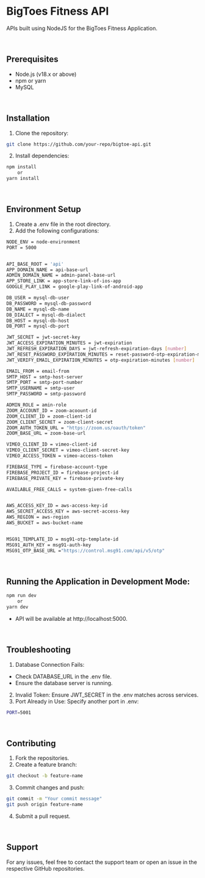 # BigToes Fitness API
APIs built using NodeJS for the BigToes Fitness Application.


<br />

## Prerequisites
- Node.js (v18.x or above)
- npm or yarn
- MySQL
  
<br />

  
## Installation
1. Clone the repository:
```bash
git clone https://github.com/your-repo/bigtoe-api.git
```

2. Install dependencies:
```bash
npm install
    or
yarn install
```

<br />

## Environment Setup
1. Create a .env file in the root directory.
2. Add the following configurations:
```bash
NODE_ENV = node-environment
PORT = 5000


API_BASE_ROOT = 'api'
APP_DOMAIN_NAME = api-base-url
ADMIN_DOMAIN_NAME = admin-panel-base-url
APP_STORE_LINK = app-store-link-of-ios-app
GOOGLE_PLAY_LINK = google-play-link-of-android-app

DB_USER = mysql-db-user
DB_PASSWORD = mysql-db-password
DB_NAME = mysql-db-name
DB_DIALECT = mysql-db-dialect
DB_HOST = mysql-db-host
DB_PORT = mysql-db-port

JWT_SECRET = jwt-secret-key
JWT_ACCESS_EXPIRATION_MINUTES = jwt-expiration
JWT_REFRESH_EXPIRATION_DAYS = jwt-refresh-expiration-days [number]
JWT_RESET_PASSWORD_EXPIRATION_MINUTES = reset-password-otp-expiration-miutes [number]
JWT_VERIFY_EMAIL_EXPIRATION_MINUTES = otp-expiration-minutes [number]

EMAIL_FROM = email-from
SMTP_HOST = smtp-host-server
SMTP_PORT = smtp-port-number
SMTP_USERNAME = smtp-user
SMTP_PASSWORD = smtp-password

ADMIN_ROLE = amin-role
ZOOM_ACCOUNT_ID = zoom-acoount-id
ZOOM_CLIENT_ID = zoom-client-id
ZOOM_CLIENT_SECRET = zoom-client-secret
ZOOM_AUTH_TOKEN_URL = "https://zoom.us/oauth/token"
ZOOM_BASE_URL = zoom-base-url

VIMEO_CLIENT_ID = vimeo-client-id
VIMEO_CLIENT_SECRET = vimeo-client-secret-key
VIMEO_ACCESS_TOKEN = vimeo-access-token

FIREBASE_TYPE = firebase-account-type
FIREBASE_PROJECT_ID = firebase-project-id
FIREBASE_PRIVATE_KEY = firebase-private-key

AVAILABLE_FREE_CALLS = system-given-free-calls


AWS_ACCESS_KEY_ID = aws-access-key-id
AWS_SECRET_ACCESS_KEY = aws-secret-access-key
AWS_REGION = aws-region
AWS_BUCKET = aws-bucket-name


MSG91_TEMPLATE_ID = msg91-otp-template-id
MSG91_AUTH_KEY = msg91-auth-key
MSG91_OTP_BASE_URL ="https://control.msg91.com/api/v5/otp"

```

<br />

## Running the Application in Development Mode:

```bash
npm run dev
    or
yarn dev
```
- API will be available at http://localhost:5000.

  
<br />

## Troubleshooting
1. Database Connection Fails:
- Check DATABASE_URL in the .env file.
- Ensure the database server is running.
2. Invalid Token: Ensure JWT_SECRET in the .env matches across services.
3. Port Already in Use: Specify another port in .env:
```bash
PORT=5001
```
<br />

## Contributing
1. Fork the repositories.
2. Create a feature branch:
```bash
git checkout -b feature-name
```
3. Commit changes and push:
```bash
git commit -m "Your commit message"
git push origin feature-name
```
4. Submit a pull request.

   
<br />

## Support
For any issues, feel free to contact the support team or open an issue in the respective GitHub repositories.
